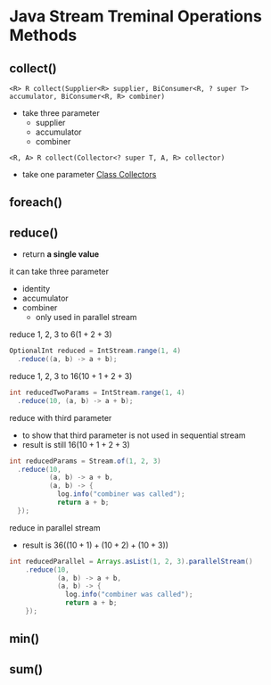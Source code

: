 # Java Stream Treminal Operations Methods

## collect()

`<R> R collect(Supplier<R> supplier, BiConsumer<R, ? super T> accumulator, BiConsumer<R, R> combiner)`

- take three parameter
  - supplier
  - accumulator
  - combiner

`<R, A> R collect(Collector<? super T, A, R> collector)`

- take one parameter [Class Collectors](java-stream-collectors.md)

## foreach()

## reduce()

- return **a single value**

it can take three parameter

- identity
- accumulator
- combiner
  - only used in parallel stream

reduce 1, 2, 3 to 6$(1+2+3)$

```java
OptionalInt reduced = IntStream.range(1, 4)
  .reduce((a, b) -> a + b);
```

reduce 1, 2, 3 to 16$(10+1+2+3)$

```java
int reducedTwoParams = IntStream.range(1, 4)
  .reduce(10, (a, b) -> a + b);
```

reduce with third parameter

-   to show that third parameter is not used in sequential stream
-   result is still 16$(10+1+2+3)$

```java
int reducedParams = Stream.of(1, 2, 3)
  .reduce(10,
          (a, b) -> a + b,
          (a, b) -> {
            log.info("combiner was called");
            return a + b;
  });
```

reduce in parallel stream

- result is 36$((10 + 1) + (10 + 2) + (10 + 3))$

```java
int reducedParallel = Arrays.asList(1, 2, 3).parallelStream()
    .reduce(10,
            (a, b) -> a + b,
            (a, b) -> {
              log.info("combiner was called");
              return a + b;
    });
```

## min()

## sum()
